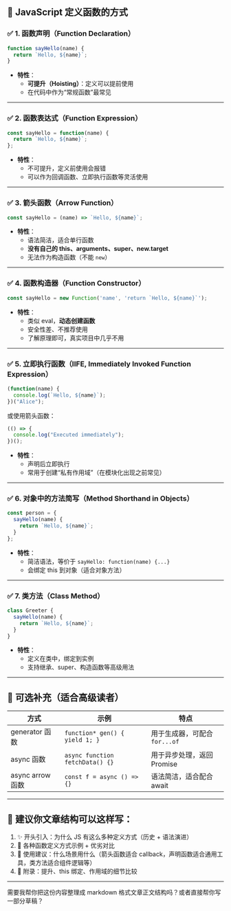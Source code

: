 ## 🧩 JavaScript 定义函数的方式

### ✅ 1. **函数声明（Function Declaration）**

```js
function sayHello(name) {
  return `Hello, ${name}`;
}
```

- **特性**：
  - **可提升（Hoisting）**：定义可以提前使用
  - 在代码中作为“常规函数”最常见

---

### ✅ 2. **函数表达式（Function Expression）**

```js
const sayHello = function(name) {
  return `Hello, ${name}`;
};
```

- **特性**：
  - 不可提升，定义前使用会报错
  - 可以作为回调函数、立即执行函数等灵活使用

---

### ✅ 3. **箭头函数（Arrow Function）**

```js
const sayHello = (name) => `Hello, ${name}`;
```

- **特性**：
  - 语法简洁，适合单行函数
  - **没有自己的 this、arguments、super、new.target**
  - 无法作为构造函数（不能 `new`）

---

### ✅ 4. **函数构造器（Function Constructor）**

```js
const sayHello = new Function('name', 'return `Hello, ${name}`');
```

- **特性**：
  - 类似 eval，**动态创建函数**
  - 安全性差、不推荐使用
  - 了解原理即可，真实项目中几乎不用

---

### ✅ 5. **立即执行函数（IIFE, Immediately Invoked Function Expression）**

```js
(function(name) {
  console.log(`Hello, ${name}`);
})("Alice");
```

或使用箭头函数：
```js
(() => {
  console.log("Executed immediately");
})();
```

- **特性**：
  - 声明后立即执行
  - 常用于创建“私有作用域”（在模块化出现之前常见）

---

### ✅ 6. **对象中的方法简写（Method Shorthand in Objects）**

```js
const person = {
  sayHello(name) {
    return `Hello, ${name}`;
  }
};
```

- **特性**：
  - 简洁语法，等价于 `sayHello: function(name) {...}`
  - 会绑定 this 到对象（适合对象方法）

---

### ✅ 7. **类方法（Class Method）**

```js
class Greeter {
  sayHello(name) {
    return `Hello, ${name}`;
  }
}
```

- **特性**：
  - 定义在类中，绑定到实例
  - 支持继承、super、构造函数等高级用法

---

## 📌 可选补充（适合高级读者）

| 方式 | 示例 | 特点 |
|------|------|------|
| generator 函数 | `function* gen() { yield 1; }` | 用于生成器，可配合 `for...of` |
| async 函数 | `async function fetchData() {}` | 用于异步处理，返回 Promise |
| async arrow 函数 | `const f = async () => {}` | 语法简洁，适合配合 await |

---

## 🧠 建议你文章结构可以这样写：

1. ✨ 开头引入：为什么 JS 有这么多种定义方式（历史 + 语法演进）
2. 🧩 各种函数定义方式示例 + 优劣对比
3. 🎯 使用建议：什么场景用什么（箭头函数适合 callback，声明函数适合通用工具，类方法适合组件逻辑等）
4. 🚨 附录：提升、this 绑定、作用域的细节比较

---

需要我帮你把这份内容整理成 markdown 格式文章正文结构吗？或者直接帮你写一部分草稿？